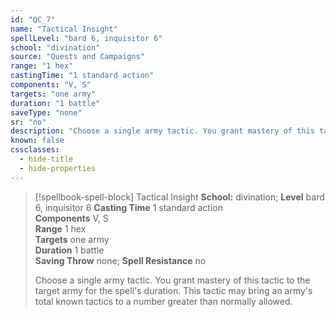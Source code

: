 ```yaml
---
id: "QC_7"
name: "Tactical Insight"
spellLevel: "bard 6, inquisitor 6"
school: "divination"
source: "Quests and Campaigns"
range: "1 hex"
castingTime: "1 standard action"
components: "V, S"
targets: "one army"
duration: "1 battle"
saveType: "none"
sr: "no"
description: "Choose a single army tactic. You grant mastery of this tactic to the target army for the spell's duration. This tactic may bring an army's total known tactics to a number greater than normally allowed."
known: false
cssclasses:
  - hide-title
  - hide-properties
---
```


> [!spellbook-spell-block] Tactical Insight
> **School:** divination; **Level** bard 6, inquisitor 6
> **Casting Time** 1 standard action  
> **Components** V, S  
> **Range** 1 hex  
> **Targets** one army  
> **Duration** 1 battle  
> **Saving Throw** none; **Spell Resistance** no
> 
> Choose a single army tactic. You grant mastery of this tactic to the target army for the spell's duration. This tactic may bring an army's total known tactics to a number greater than normally allowed.